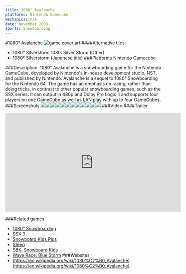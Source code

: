 ```yaml
---
title: 1080° Avalanche
platforms: Nintendo Gamecube
mechanics: n/a
date: November 2003
sports: Snowboarding
---
```

#1080° Avalanche
![game cover art](//images.igdb.com/igdb/image/upload/t_cover_big/gsyfqjzg1b7bftyh2alg.jpg "Logo Title Text 1")
####Alternative tiles:
* 1080° Silverstorm
1080: Silver Storm (Other)
* 1080° Silverstorm (Japanese title)
###Platforms
Nintendo Gamecube

###Description:
1080° Avalanche is a snowboarding game for the Nintendo GameCube, developed by Nintendo's in-house development studio, NST, and published by Nintendo. Avalanche is a sequel to 1080° Snowboarding for the Nintendo 64. The game has an emphasis on racing, rather than doing tricks, in contrast to other popular snowboarding games, such as the SSX series. It can output in 480p and Dolby Pro Logic II and supports four players on one GameCube as well as LAN play with up to four GameCubes.
###Screenshots
<a target="_blank" rel="noopener noreferrer" href="//images.igdb.com/igdb/image/upload/t_cover_big/m9evs7rnwqh7nhrj11xw.jpg"><img src="//images.igdb.com/igdb/image/upload/t_thumb/m9evs7rnwqh7nhrj11xw.jpg"/></a><a target="_blank" rel="noopener noreferrer" href="//images.igdb.com/igdb/image/upload/t_cover_big/wlmgdvgg4cryknuqc78x.jpg"><img src="//images.igdb.com/igdb/image/upload/t_thumb/wlmgdvgg4cryknuqc78x.jpg"/></a><a target="_blank" rel="noopener noreferrer" href="//images.igdb.com/igdb/image/upload/t_cover_big/ndusu8lu5siunrcsh2hb.jpg"><img src="//images.igdb.com/igdb/image/upload/t_thumb/ndusu8lu5siunrcsh2hb.jpg"/></a><a target="_blank" rel="noopener noreferrer" href="//images.igdb.com/igdb/image/upload/t_cover_big/cazoucigizvpgeyjvdmg.jpg"><img src="//images.igdb.com/igdb/image/upload/t_thumb/cazoucigizvpgeyjvdmg.jpg"/></a><a target="_blank" rel="noopener noreferrer" href="//images.igdb.com/igdb/image/upload/t_cover_big/arhzxq9kgjzaazybrd7e.jpg"><img src="//images.igdb.com/igdb/image/upload/t_thumb/arhzxq9kgjzaazybrd7e.jpg"/></a><a target="_blank" rel="noopener noreferrer" href="//images.igdb.com/igdb/image/upload/t_cover_big/cwpqupha1wzhiit2y4j5.jpg"><img src="//images.igdb.com/igdb/image/upload/t_thumb/cwpqupha1wzhiit2y4j5.jpg"/></a><a target="_blank" rel="noopener noreferrer" href="//images.igdb.com/igdb/image/upload/t_cover_big/o8yuf07ubhlbjulakyud.jpg"><img src="//images.igdb.com/igdb/image/upload/t_thumb/o8yuf07ubhlbjulakyud.jpg"/></a><a target="_blank" rel="noopener noreferrer" href="//images.igdb.com/igdb/image/upload/t_cover_big/ikqoe59jw3auqjf7fabu.jpg"><img src="//images.igdb.com/igdb/image/upload/t_thumb/ikqoe59jw3auqjf7fabu.jpg"/></a><a target="_blank" rel="noopener noreferrer" href="//images.igdb.com/igdb/image/upload/t_cover_big/zx5ucldvnqifwdurkcft.jpg"><img src="//images.igdb.com/igdb/image/upload/t_thumb/zx5ucldvnqifwdurkcft.jpg"/></a><a target="_blank" rel="noopener noreferrer" href="//images.igdb.com/igdb/image/upload/t_cover_big/pjjk2pjffjnm1dmws1wz.jpg"><img src="//images.igdb.com/igdb/image/upload/t_thumb/pjjk2pjffjnm1dmws1wz.jpg"/></a><a target="_blank" rel="noopener noreferrer" href="//images.igdb.com/igdb/image/upload/t_cover_big/abh196wjmz9gup78vzz9.jpg"><img src="//images.igdb.com/igdb/image/upload/t_thumb/abh196wjmz9gup78vzz9.jpg"/></a><a target="_blank" rel="noopener noreferrer" href="//images.igdb.com/igdb/image/upload/t_cover_big/tnpf6ksrdg3dhzqkhj5v.jpg"><img src="//images.igdb.com/igdb/image/upload/t_thumb/tnpf6ksrdg3dhzqkhj5v.jpg"/></a>
###Video
####Trailer

<iframe width="560" height="315" src="https://www.youtube.com/embed/DYwGPEOj7DI" frameborder="0" allowfullscreen></iframe>

###Related games
* [1080° Snowboarding](/games/1080-snowboarding-3328/)
* [SSX 3](/games/ssx-3-4174/)
* [Snowboard Kids Plus](/games/snowboard-kids-plus-72103/)
* [Steep](/games/steep-19554/)
* [SBK: Snowboard Kids](/games/sbk-snowboard-kids-47725/)
* [Wave Race: Blue Storm](/games/wave-race-blue-storm-4232/)
###Websites
* [https://en.wikipedia.org/wiki/1080%C2%B0_Avalanche](https://en.wikipedia.org/wiki/1080%C2%B0_Avalanche)
